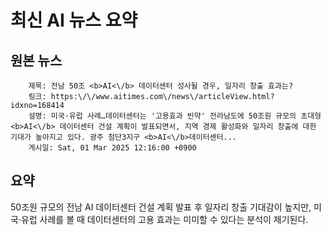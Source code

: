 # 최신 AI 뉴스 요약

## 원본 뉴스
		제목: 전남 50조 <b>AI<\/b> 데이터센터 성사될 경우, 일자리 창출 효과는?
		링크: https:\/\/www.aitimes.com\/news\/articleView.html?idxno=168414
		설명: 미국·유럽 사례…데이터센터는 '고용효과 빈약' 전라남도에 50조원 규모의 초대형 <b>AI<\/b> 데이터센터 건설 계획이 발표되면서, 지역 경제 활성화와 일자리 창출에 대한 기대가 높아지고 있다. 광주 첨단3지구 <b>AI<\/b>데이터센터... 
		게시일: Sat, 01 Mar 2025 12:16:00 +0900


## 요약
50조원 규모의 전남 AI 데이터센터 건설 계획 발표 후 일자리 창출 기대감이 높지만, 미국·유럽 사례를 볼 때 데이터센터의 고용 효과는 미미할 수 있다는 분석이 제기된다.
